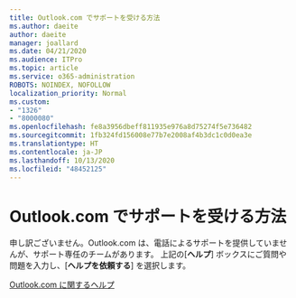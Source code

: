 ```yaml
---
title: Outlook.com でサポートを受ける方法
ms.author: daeite
author: daeite
manager: joallard
ms.date: 04/21/2020
ms.audience: ITPro
ms.topic: article
ms.service: o365-administration
ROBOTS: NOINDEX, NOFOLLOW
localization_priority: Normal
ms.custom:
- "1326"
- "8000080"
ms.openlocfilehash: fe8a3956dbeff811935e976a8d75274f5e736482
ms.sourcegitcommit: 1fb324fd156008e77b7e2008af4b3dc1c0d0ea3e
ms.translationtype: HT
ms.contentlocale: ja-JP
ms.lasthandoff: 10/13/2020
ms.locfileid: "48452125"
---
```

# <a name="how-to-get-support-in-outlookcom"></a>Outlook.com でサポートを受ける方法

申し訳ございません。Outlook.com は、電話によるサポートを提供していませんが、サポート専任のチームがあります。
上記の[**ヘルプ**] ボックスにご質問や問題を入力し、[**ヘルプを依頼する**] を選択します。

[Outlook.com に関するヘルプ](https://support.office.com/article/40676ad0-c831-45ac-a023-5be633be798d?wt.mc_id=Office_Outlook_com_Alchemy)

